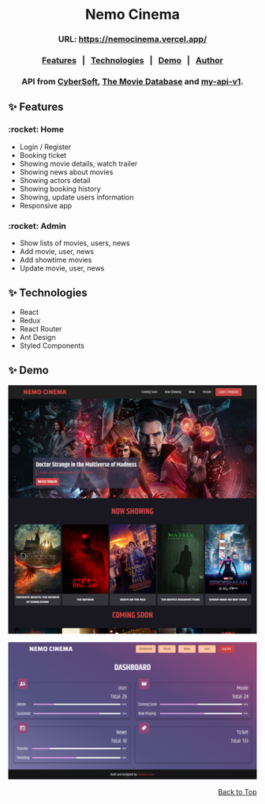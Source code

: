 <h1 align="center">Nemo Cinema</h1>

<h3 align="center">URL: <a href="https://nemocinema.vercel.app/" target="_blank">https://nemocinema.vercel.app/</a></h3>

<h3 align="center">
  <a href="#sparkles-features">Features</a> &#xa0; | &#xa0;
  <a href="#sparkles-technologies">Technologies</a> &#xa0; | &#xa0;
  <a href="#sparkles-demo">Demo</a> &#xa0; | &#xa0; 
  <a href="https://anhtuan.vercel.app/">Author</a>
</h3>

<h3 align="center">API from 
<a href="https://cybersoft.edu.vn/">CyberSoft</a>, 
<a href="https://www.themoviedb.org/">The Movie Database</a> and 
<a href="https://github.com/tuanhngf/my-api-v1">my-api-v1</a>.</h3>

## :sparkles: Features 

<h3>:rocket: Home</h3>

- Login / Register
- Booking ticket
- Showing movie details, watch trailer
- Showing news about movies
- Showing actors detail
- Showing booking history
- Showing, update users information
- Responsive app

<h3>:rocket: Admin</h3>

- Show lists of movies, users, news
- Add movie, user, news
- Add showtime movies
- Update movie, user, news

## :sparkles: Technologies

- React
- Redux
- React Router
- Ant Design
- Styled Components

## :sparkles: Demo
[![home](public/images/preview/home.jpg)](https://nemocinema.vercel.app/)

[![admin](public/images/preview/admin.jpg)](https://nemocinema.vercel.app/admin)

<p align="right">
<a href="#top">Back to Top</a>
</p>
